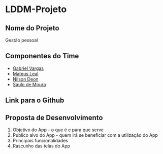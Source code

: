 # LDDM-Projeto

## Nome do Projeto

Gestão pessoal

## Componentes do Time

- [Gabriel Vargas](https://github.com/GabrielVargasBS)
- [Mateus Leal](https://github.com/mateus123finn)
- [Nilson Deon](https://github.com/NilsonDeon)
- [Saulo de Moura](https://github.com/SauloMFreitas)


## Link para o Github

## Proposta de Desenvolvimento

1. Objetivo do App - o que é e para que serve
2. Publico alvo do App - quem irá se beneficiar com a utilização do App
3. Principais funcionalidades
4. Rascunho das telas do App

